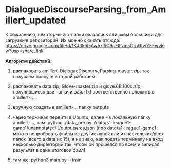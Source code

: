# DialogueDiscourseParsing_from_Amillert_updated

К сожалению, некоторые zip-папки оказались слишком большими для загрузки в репозиторий. Их можно скачать отсюда: https://drive.google.com/file/d/1KJRkhi5Aw57i5C9pFIINmsGrnOtwYFFy/view?usp=share_link

__Алгоритм действий:__

1. распаковать amillert-DialogueDiscourseParsing-master.zip; так получаем папку, в которой работаем

2. распаковать data.zip, GloVe-master.zip и glove.6B.100d.zip, получившиеся две папки и файл txt соответственно положить в amillert-... . 

3. вручную создать в amillert-... папку outputs

4. через терминал перейти в Ubuntu, далее - в локальную папку amillert-..., там: python ./data_pre.py ./data/s1-league1-game1/unannotated/ ./outputs/res.json
  (про data/s1-league1-game1 : можно попробовать файлы из других папок или из нескольких/всех папок (всего в data их 15); я не знаю, как подать терминалу на вход несколько 
  директорий так, чтобы он прошёлся по всем и записал результат в один итоговой файл)
  
5. там же: python3 main.py --train
